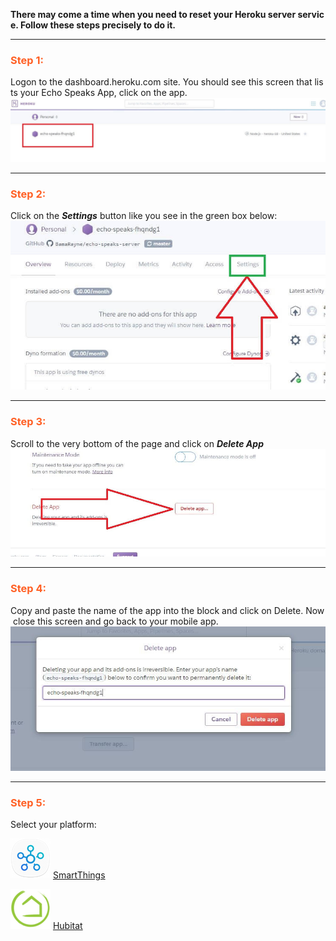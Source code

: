 
**There may come a time when you need to reset your Heroku server service.  Follow these steps precisely to do it.**

---
### <h3 style="color: #FF6025;">Step 1:</h3>
Logon to the dashboard.heroku.com site. You should see this screen that lists your Echo Speaks App, click on the app.
  ![screenshot](img/server_removal_1.jpg)

---
### <h3 style="color: #FF6025;">Step 2:</h3>
Click on the ***Settings*** button like you see in the green box below:
![screenshot](img/server_removal_2.jpg)

---
### <h3 style="color: #FF6025;">Step 3:</h3>
Scroll to the very bottom of the page and click on ***Delete App***
![screenshot](img/server_removal_3.jpg)

---
### <h3 style="color: #FF6025;">Step 4:</h3>
Copy and paste the name of the app into the block and click on Delete. Now close this screen and go back to your mobile app.
![screenshot](img/server_removal_4.jpg)

---
### <h3 style="color: #FF6025;">Step 5:</h3>
Select your platform:

![](img/logos/st_logo_64.png) [SmartThings](/echo-speaks-docs/support/st_server_removal)

![](img/logos/he_logo_64.png) [Hubitat](/echo-speaks-docs/support/he_server_removal)
